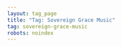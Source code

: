 ```yaml
---
layout: tag_page
title: "Tag: Sovereign Grace Music"
tag: sovereign-grace-music
robots: noindex
---
```

